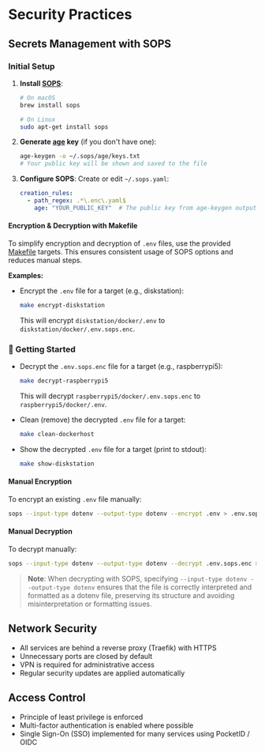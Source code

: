 # Security Practices

## Secrets Management with SOPS

### Initial Setup

1. **Install [SOPS](https://github.com/getsops/sops)**:
   ```bash
   # On macOS
   brew install sops
   
   # On Linux
   sudo apt-get install sops
   ```

2. **Generate [age](https://github.com/FiloSottile/age) key** (if you don't have one):
   ```bash
   age-keygen -o ~/.sops/age/keys.txt
   # Your public key will be shown and saved to the file
   ```

3. **Configure SOPS**:
   Create or edit `~/.sops.yaml`:
   ```yaml
   creation_rules:
     - path_regex: .*\.enc\.yaml$
       age: "YOUR_PUBLIC_KEY"  # The public key from age-keygen output
   ```

#### Encryption & Decryption with Makefile

To simplify encryption and decryption of `.env` files, use the provided [Makefile](../Makefile) targets. This ensures consistent usage of SOPS options and reduces manual steps.

**Examples:**

- Encrypt the `.env` file for a target (e.g., diskstation):
  ```bash
  make encrypt-diskstation
  ```
  This will encrypt `diskstation/docker/.env` to `diskstation/docker/.env.sops.enc`.

### 🚀 Getting Started

- Decrypt the `.env.sops.enc` file for a target (e.g., raspberrypi5):
  ```bash
  make decrypt-raspberrypi5
  ```
  This will decrypt `raspberrypi5/docker/.env.sops.enc` to `raspberrypi5/docker/.env`.

- Clean (remove) the decrypted `.env` file for a target:
  ```bash
  make clean-dockerhost
  ```

- Show the decrypted `.env` file for a target (print to stdout):
  ```bash
  make show-diskstation
  ```

#### Manual Encryption
To encrypt an existing `.env` file manually:
```bash
sops --input-type dotenv --output-type dotenv --encrypt .env > .env.sops.enc
```

#### Manual Decryption
To decrypt manually:
```bash
sops --input-type dotenv --output-type dotenv --decrypt .env.sops.enc > .env
```

> **Note**: When decrypting with SOPS, specifying `--input-type dotenv --output-type dotenv` ensures that the file is correctly interpreted and formatted as a dotenv file, preserving its structure and avoiding misinterpretation or formatting issues.

## Network Security

- All services are behind a reverse proxy (Traefik) with HTTPS
- Unnecessary ports are closed by default
- VPN is required for administrative access
- Regular security updates are applied automatically

## Access Control

- Principle of least privilege is enforced
- Multi-factor authentication is enabled where possible
- Single Sign-On (SSO) implemented for many services using PocketID / OIDC
